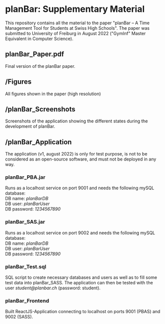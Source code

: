 # planBar: Supplementary Material
This repository contains all the material to the paper "planBar – A Time Management Tool for Students at Swiss High Schools". The paper was submitted to University of Freiburg in August 2022 ("GymInf" Master Equivalent in Computer Science).

## planBar_Paper.pdf
Final version of the planBar paper.

## /Figures
All figures shown in the paper (high resolution)

## /planBar_Screenshots
Screenshots of the application showing the different states during the development of planBar.

## /planBar_Application
The application (v1, august 2022) is only for test purpose, is not to be considered as an open-source software, and must not be deployed in any way.
### planBar_PBA.jar
Runs as a localhost service on port 9001 and needs the following mySQL database:<br>
DB name: <i>planBarDB</i><br>
DB user: <i>planBarUser</i><br>
DB password: <i>1234567890</i>
### planBar_SAS.jar
Runs as a localhost service on port 9002 and needs the following mySQL database:<br>
DB name: <i>planBarDB</i><br>
DB user: <i>planBarUser</i><br>
DB password: <i>1234567890</i>

### planBar_Test.sql
SQL script to create necessary databases and users as well as to fill some test data into planBar_SASS. The application can then be tested with the user <i>student&#64;planbar.ch</i> (password: student).

### planBar_Frontend
Built ReactJS-Application connecting to localhost on ports 9001 (PBAS) and 9002 (SASS).
